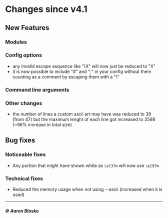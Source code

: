 # Changes since v4.1

## New Features

### Modules

### Config options
* any invalid escape sequence like "\X" will now just be reduced to "X"
* it is now possible to include "#" and ";" in your config without them counting as a comment by escaping them with a "\\"

### Command line arguments

### Other changes
* the number of lines a custom ascii art may have was reduced to 39 (from 47) but the maximum lenght of each line got increased to 256B (~66% increase in total size)

## Bug fixes

### Noticeable fixes
* Any portion that might have shown white as `\e[37m` will now use `\e[97m`

### Technical fixes
* Reduced the memory usage when not using --ascii (increased when it is used)

---

##### © Aaron Blasko
